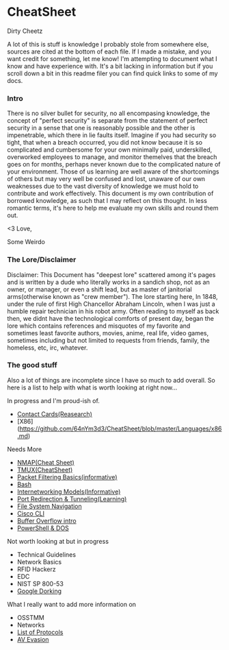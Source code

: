 # CheatSheet

Dirty Cheetz


 A lot of this is stuff is knowledge I probably stole from somewhere else, sources are cited at the bottom of each  file. If I made a mistake, and you want credit for something, let me know! I'm attempting to document what I know and have experience with. It's a bit lacking in information but if you scroll down a bit in this readme filer you can find quick links to some of my docs.
 
 
### Intro

There is no silver bullet for security, no all encompasing knowledge, the concept of "perfect security" is separate from the statement of perfect security in a sense that one is reasonably possible and the other is impenetrable, which there in lie faults itself. Imagine if you had security so tight, that when a breach occurred, you did not know because it is so complicated and cumbersome for your own minimally paid, underskilled, overworked employees to manage, and monitor themelves that the breach goes on for months, perhaps never known due to the complicated nature of your environment. Those of us learning are well aware of the shortcomings of others but may very well be confused and lost, unaware of our own weaknesses due to the vast diversity of knowledge we must hold to contribute and work effectively. This document is my own contribution of borrowed knowledge, as such that I may reflect on this thought. In less romantic terms, it's here to help me evaluate my own skills and round them out. 

<3 Love,

Some Weirdo


### The Lore/Disclaimer
 Disclaimer: This Document has "deepest lore" scattered among it's pages and is written  by a dude who literally works in a sandich shop, not as an owner, or manager, or even a shift lead, but as master of janitorial arms(otherwise known as "crew member"). The lore starting here, In 1848, under the rule of first High Chancellor Abraham Lincoln, when I was just a humble repair technician in his robot army. Often reading to myself as back then, we didnt have the technological comforts of present day, began the lore which contains references and misquotes of my favorite and sometimes least favorite authors, movies, anime, real life, video games, sometimes including but not limited to requests from friends, family, the homeless, etc, irc, whatever.


### The good stuff
Also a lot of things are incomplete since I have so much to add overall. So here is a list to help with what is worth looking at right now...

In progress and I'm proud-ish of.
- [Contact Cards(Reasearch)](https://github.com/64nYm3d3/CheatSheet/blob/master/RFID/Contact%20Cards.md)
- [X86] (https://github.com/64nYm3d3/CheatSheet/blob/master/Languages/x86.md)

Needs More
- [NMAP(Cheat Sheet)](https://github.com/64nYm3d3/CheatSheet/blob/master/Tools/NMap.md)
- [TMUX(CheatSheet)](https://github.com/64nYm3d3/CheatSheet/blob/master/Tools/Tmux.md)
- [Packet Filtering Basics(informative)](https://github.com/64nYm3d3/CheatSheet/blob/master/Security/networks/PacketFiltering.md)
- [Bash](https://github.com/64nYm3d3/CheatSheet/blob/master/Languages/Bash.md)
- [Internetworking Models(Informative)](https://github.com/64nYm3d3/CheatSheet/blob/master/Networks/Technical/ICND1/Internetworking%20Models.md)
- [Port Redirection & Tunneling(Learning)](https://github.com/64nYm3d3/CheatSheet/blob/master/Security/Red/Learn%20some%20stuff/Port_Redirection_and_Tunneling.md)
- [File System Navigation](https://github.com/64nYm3d3/CheatSheet/blob/master/Security/Red/Learn%20some%20stuff/File_System_Navigation.md)
- [Cisco CLI](https://github.com/64nYm3d3/CheatSheet/blob/master/Networks/Command%20Line.md) 
- [Buffer Overflow intro](https://github.com/64nYm3d3/CheatSheet/blob/master/Security/Red/Learn%20some%20stuff/Buffer_Overflow_Intro.md)
- [PowerShell & DOS](https://github.com/64nYm3d3/CheatSheet/blob/master/Languages/PowerShell_%26_DOS.md)


Not worth looking at but in progress
- Technical Guidelines
- Network Basics
- RFID Hackerz
- EDC
- NIST SP 800-53
- [Google Dorking](https://github.com/64nYm3d3/CheatSheet/blob/master/OSINT/Google_Dorking.md)

What I really want to add more information on
- OSSTMM
- Networks
- [List of Protocols](https://github.com/64nYm3d3/CheatSheet/tree/master/Networks/Protocols)
- [AV Evasion](https://github.com/64nYm3d3/CheatSheet/blob/master/Security/Red/AV_Evasion.md)
